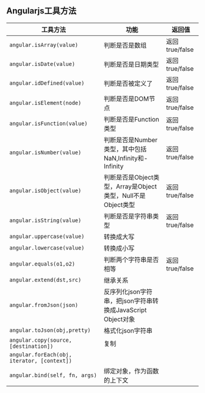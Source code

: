 ## Angularjs工具方法

工具方法|功能|返回值
---|---|---
`angular.isArray(value)`| 判断是否是数组|返回true/false
`angular.isDate(value)` |判断是否是日期类型|返回true/false
`angular.idDefined(value)`| 判断是否被定义了|返回true/false
`angular.isElement(node)`|判断是否是DOM节点|返回true/false
`angular.isFunction(value)`|判断是否是Function类型|返回true/false
`angular.isNumber(value)`| 判断是否是Number类型，其中包括NaN,Infinity和-Infinity|返回true/false
`angular.isObject(value)`|判断是否是Object类型，Array是Object类型，Null不是Object类型|返回true/false
`angular.isString(value)`|判断是否是字符串类型|返回true/false
`angular.uppercase(value)`| 转换成大写|
`angular.lowercase(value)`| 转换成小写|
`angular.equals(o1,o2)`| 判断两个字符串是否相等|返回true/false
`angular.extend(dst,src)`|继承关系|
`angular.fromJson(json)`|反序列化json字符串，把json字符串转换成JavaScript Object对象|
`angular.toJson(obj,pretty)`|格式化json字符串|
`angular.copy(source, [destination])`|复制|
`angular.forEach(obj, iterator, [context])`||
`angular.bind(self, fn, args)`|绑定对象，作为函数的上下文|
